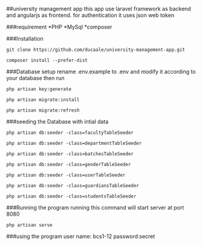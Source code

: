 ##university management app
this app use laravel framework as backend and angularjs as frontend. for authentication it uses json web token


###requirement
*PHP
*MySql
*composer

###Installation
```
git clone https://github.com/ducaale/university-management-app.git
```
```
composer install --prefer-dist
```
###Database setup
rename .env.example to .env and modify it according to your database then run
```
php artisan key:generate
```
```
php artisan migrate:install
```
```
php artisan migrate:refresh
```
###seeding the Database with intial data

```
php artisan db:seeder -class=facultyTableSeeder
```
```
php artisan db:seeder -class=departmentTableSeeder
```
```
php artisan db:seeder -class=batchesTableSeeder
```
```
php artisan db:seeder -class=genderTableSeeder
```
```
php artisan db:seeder -class=userTableSeeder
```
```
php artisan db:seeder -class=guardiansTableSeeder
```
```
php artisan db:seeder -class=studentsTableSeeder
```

###Running the program
running this command will start server at port 8080
```
php artisan serve
```
###using the program
user name: bcs1-12
password:secret
